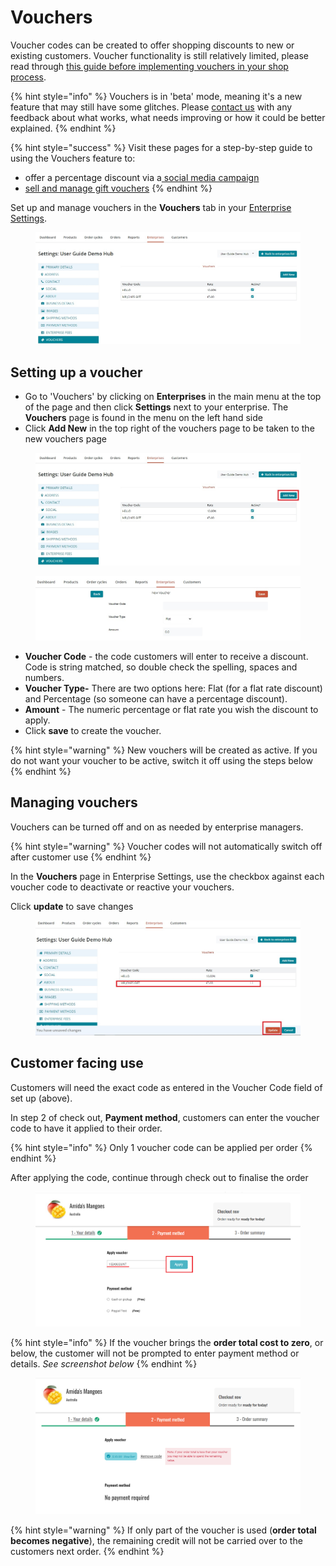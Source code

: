 # Vouchers

Voucher codes can be created to offer shopping discounts to new or existing customers. Voucher functionality is still relatively limited, please read through [this guide before implementing vouchers in your shop process](../../hub-management-tips/how-tos/vouchers-v.-tags.md).&#x20;

{% hint style="info" %}
Vouchers is in 'beta' mode, meaning it's a new feature that may still have some glitches. Please [contact us](https://www.openfoodnetwork.org/find-your-local-open-food-network/) with any feedback about what works, what needs improving or how it could be better explained.
{% endhint %}

{% hint style="success" %}
Visit these pages for a step-by-step guide to using the Vouchers feature to:

* offer a percentage discount via a[ social media campaign](../../hub-management-tips/how-tos/running-a-social-media-promotion.md)
* [sell and manage gift vouchers](../../hub-management-tips/how-tos/how-to-create-gift-vouchers.md)
{% endhint %}

Set up and manage vouchers in the **Vouchers** tab in your [Enterprise Settings](../enterprise-profile/enterprise-settings.md).

<figure><img src="../../.gitbook/assets/vouchers1.jpg" alt=""><figcaption></figcaption></figure>

## Setting up a voucher

* Go to 'Vouchers' by clicking on **Enterprises** in the main menu at the top of the page and then click **Settings** next to your enterprise. The **Vouchers** page is found in the menu on the left hand side
* Click **Add New** in the top right of the vouchers page to be taken to the new vouchers page

<figure><img src="../../.gitbook/assets/voucher add.jpg" alt=""><figcaption></figcaption></figure>

<figure><img src="../../.gitbook/assets/new voucher.jpg" alt=""><figcaption></figcaption></figure>

* **Voucher Code** - the code customers will enter to receive a discount. Code is string matched, so double check the spelling, spaces and numbers.&#x20;
* **Voucher Type-** There are two options here: Flat (for a flat rate discount) and Percentage (so someone can have a percentage discount).
* **Amount** - The numeric percentage or flat rate you wish the discount to apply.
* Click **save** to create the voucher.

{% hint style="warning" %}
New vouchers will be created as active. If you do not want your voucher to be active, switch it off using the steps below
{% endhint %}

## Managing vouchers

Vouchers can be turned off and on as needed by enterprise managers.&#x20;

{% hint style="warning" %}
Voucher codes will not automatically switch off after customer use
{% endhint %}

In the **Vouchers** page in Enterprise Settings, use the checkbox against each voucher code to deactivate or reactive your vouchers.&#x20;

Click **update** to save changes

<figure><img src="../../.gitbook/assets/voucher deactivate.jpg" alt=""><figcaption></figcaption></figure>

## Customer facing use

Customers will need the exact code as entered in the Voucher Code field of set up (above).

In step 2 of check out, **Payment method**, customers can enter the voucher code to have it applied to their order.&#x20;

{% hint style="info" %}
Only 1 voucher code can be applied per order
{% endhint %}

After applying the code, continue through check out to finalise the order

<div data-full-width="true">

<figure><img src="../../.gitbook/assets/Screenshot 2023-11-21 103819.png" alt=""><figcaption></figcaption></figure>

</div>

{% hint style="info" %}
If the voucher brings the **order total cost to zero**, or below, the customer will not be prompted to enter payment method or details. _See screenshot below_
{% endhint %}

<figure><img src="../../.gitbook/assets/Screenshot 2023-11-21 105438.png" alt=""><figcaption></figcaption></figure>

{% hint style="warning" %}
If only part of the voucher is used (**order total becomes negative**), the remaining credit will not be carried over to the customers next order.
{% endhint %}
